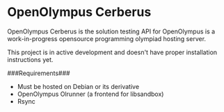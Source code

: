 # OpenOlympus Cerberus

OpenOlympus Cerberus is the solution testing API for OpenOlympus is a work-in-progress opensource programming olympiad hosting server.

This project is in active development and doesn't have proper installation instructions yet.

###Requirements###

* Must be hosted on Debian or its derivative
* OpenOlympus Olrunner (a frontend for libsandbox)
* Rsync